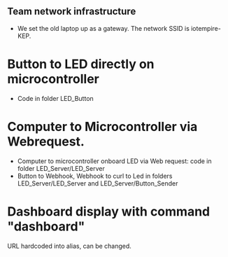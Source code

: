 ## Team network infrastructure
  * We set the old laptop up as a gateway. The network SSID is iotempire-KEP.

# Button to LED directly on microcontroller
  * Code in folder LED_Button

# Computer to Microcontroller via Webrequest.
 * Computer to microcontroller onboard LED via Web request: code in folder LED_Server/LED_Server
 * Button to Webhook, Webhook to curl to Led in folders LED_Server/LED_Server and LED_Server/Button_Sender

# Dashboard display with command "dashboard"
URL hardcoded into alias, can be changed.
